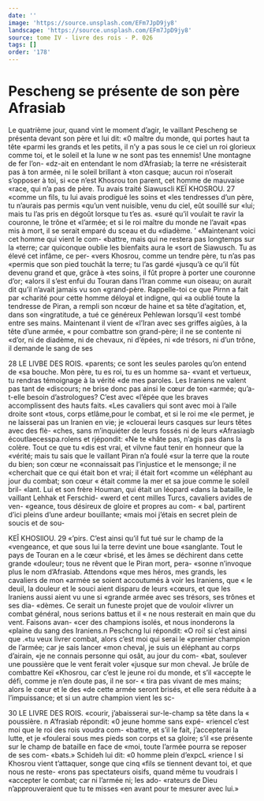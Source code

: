 ```yaml
---
date: ''
image: 'https://source.unsplash.com/EFm7JpD9jy8'
landscape: 'https://source.unsplash.com/EFm7JpD9jy8'
source: tome IV - livre des rois - P. 026
tags: []
order: '178'
---
```


# Pescheng se présente de son père Afrasiab

Le quatrième jour, quand vint le moment d’agir,
le vaillant Pescheng se présenta devant son père et
lui dit: «0 maître du monde, qui portes haut ta tête «parmi les grands et les petits, il n’y a pas sous le
ce ciel un roi glorieux comme toi, et le soleil et la lune w ne sont pas tes ennemis! Une montagne de fer l’on- «dz-ait en entendant le nom d’Afrasiab; la terre ne «résisterait pas à ton armée, ni le soleil brillant à
«ton casque; aucun roi n’oserait s’opposer à toi, si
«ce n’est Khosrou ton parent, cet homme de mauvaise «race, qui n’a pas de père. Tu avais traité Siawuscli
KEÏ KHOSROU. 27 «comme un fils, tu lui avais prodigué les soins et
«les tendresses d’un père, tu n’aurais pas permis «qu’un vent nuisible, venu du ciel, eût souillé sur «lui; mais tu l’as pris en dégoût lorsque tu t’es as.
«suré qu’il voulait te ravir la couronne, le trône et «l’armée; et si le roi maître du monde ne l’avait
«pas mis à mort, il se serait emparé du sceau et du
«diadème. ’
«Maintenant voici cet homme qui vient le com-
«battre, mais qui ne restera pas longtemps sur la «terre; car quiconque oublie les bienfaits aura le «sort de Siawusch. Tu as élevé cet infâme, ce per-
«vers Khosrou, comme un tendre père, tu n’as pas «permis que son pied touchât la terre; tu l’as gardé
«jusqu’à ce qu’il fût devenu grand et que, grâce à
«tes soins, il fût propre à porter une couronne d’or; «alors il s’est enfui du Touran dans l’Iran comme «un oiseau; on aurait dit qu’il n’avait jamais vu son
«grand-père. Rappelle-toi ce que Pirnn a fait par «charité pour cette homme déloyal et indigne, qui
«a oublié toute la tendresse de Piran, a rempli son ncœur de haine et sa tête d’agitation, et, dans son «ingratitude, a tué ce généreux Pehlewan lorsqu’il
«est tombé entre ses mains. Maintenant il vient de «l’Iran avec ses griffes aigûes, à la tête d’une armée,
« pour combattre son grand-père; il ne se contente ni «d’or, ni de diadème, ni de chevaux, ni d’épées, ni
«de trésors, ni d’un trône, il demande le sang de ses

28 LE LlVBE DES ROIS.
«parents; ce sont les seules paroles qu’on entend de
«sa bouche. Mon père, tu es roi, tu es un homme sa-
«vant et vertueux, tu rendras témoignage à la vérité
«de mes paroles. Les Iraniens ne valent pas tant de
«discours; ne brise donc pas ainsi le cœur de ton «armée; qu’a-t-elle besoin d’astrologues? C’est avec
«l’épée que les braves accomplissent des hauts faits.
«Les cavaliers qui sont avec moi à l’aile droite sont «tous, corps etlâme,pour le combat, et si le roi me «le permet, je ne laisserai pas un Iranien en vie; je «clouerai leurs casques sur leurs têtes avec des flè- «ches, sans m’inquiéter de leurs fossés ni de leurs
«Afrasiagb écoutlaecesspa.rolens et rjépondit: «Ne te
«hâte pas, n’agis pas dans la colère. Tout ce que tu
«dis est vrai, et vilvne faut tenir en honneur que la «vérité; mais tu sais que le vaillant Piran n’a foulé
«sur la terre que la route du bien; son cœur ne «connaissait pas l’injustice et le mensonge; il ne «cherchait que ce qui était bon et vrai; il était fort «comme un «éléphant au jour du combat; son cœur
« était comme la mer et sa joue comme le soleil bril- «lant. Lui et son frère Houman, qui était un léopard «dans la bataille, le vaillant Lehhak et Ferschid- «werd et cent milles Turcs, cavaliers avides de ven- «geance, tous désireux de gloire et propres au com-
« bal, partirent d’ici pleins d’une ardeur bouillante; «mais moi j’étais en secret plein de soucis et de sou-

KEÎ KHOSllOU. 29 «’pirs. C’est ainsi qu’il fut tué sur le champ de la
«vengeance, et que sous lui la terre devint une boue «sanglante. Tout le pays de Touran en a le cœur «brisé, et les âmes se déchirent dans cette grande «douleur; tous ne rêvent que le Piran mort, pera- «sonne n’invoque plus le nom d’Afrasiab. Attendons
«que mes héros, mes grands, les cavaliers de mon «armée se soient accoutumés à voir les Iraniens, que
« le deuil, la douleur et le souci aient disparu de leurs «cœurs, et que les Iraniens aussi aient vu une si «grande armée avec ses trésors, ses trônes et ses dia- «dèmes. Ce serait un funeste projet que de vouloir «livrer un combat général, nous serions battus et il
« ne nous resterait en main que du vent. Faisons avan- «cer des champions isolés, et nous inonderons la «plaine du sang des Iraniens.n
Peschcng lui répondit: «O roi! si c’est ainsi que .«tu veux livrer combat, alors c’est moi qui serai le
«premier champion de l’armée; car je sais lancer «mon cheval, je suis un éléphant au corps d’airain,
«je ne connais personne qui osât, au jour du com- «bat, soulever une poussière que le vent ferait voler «jusque sur mon cheval. Je brûle de combattre Keï «Khosrou, car c’est le jeune roi du monde, et s’il «accepte le défi, comme je n’en doute pas, il ne sor-
« tira pas vivant de mes mains; alors le cœur et le des «de cette armée seront brisés, et elle sera réduite à
a l’impuissance; et si un autre champion vient les sc-

30 LE LIVRE DES ROIS. «courir, j’abaisserai sur-le-champ sa tête dans la « poussière. n
A’frasiab répondit: «0 jeune homme sans expé- «riencel c’est moi que le roi des rois voudra com- «battre, et s’il le fait, j’accepterai la lutte, et je «foulerai sous mes pieds son corps et sa gloire; s’il «se présente sur le champ de bataille en face de «moi, toute l’armée pourra se reposer de ses com- «bats.» Schideh lui dit: «0 homme plein d’expcL «rience l si Khosrou vient t’attaquer, songe que cinq «fils se tiennent devant toi, et que nous ne reste- «rons pas spectateurs oisifs, quand même tu voudrais I «accepter le combat; car ni l’armée ni; les ado- «rateurs de Dieu n’approuveraient que tu te misses «en avant pour te mesurer avec lui.»
